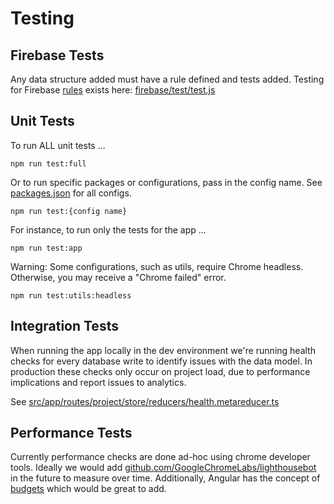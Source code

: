 # Testing

## Firebase Tests

Any data structure added must have a rule defined and tests added.
Testing for Firebase [rules](../firebase/firestore.rules) exists here: [firebase/test/test.js](../firebase/test/test.js)

## Unit Tests

To run ALL unit tests ...

`npm run test:full`

Or to run specific packages or configurations, pass in the config name.
See [packages.json](../package.json) for all configs.

`npm run test:{config name}`

For instance, to run only the tests for the app ...

`npm run test:app`

Warning: Some configurations, such as utils, require Chrome headless.
Otherwise, you may receive a "Chrome failed" error.

`npm run test:utils:headless`

## Integration Tests

When running the app locally in the dev environment we're running health checks for every database write to identify issues with the data model. In production these checks only occur on project load, due to performance implications and report issues to analytics.

See [src/app/routes/project/store/reducers/health.metareducer.ts](../src/app/routes/project/store/reducers/health.metareducer.ts)

## Performance Tests

Currently performance checks are done ad-hoc using chrome developer tools. Ideally we would add [github.com/GoogleChromeLabs/lighthousebot](https://github.com/GoogleChromeLabs/lighthousebot) in the future to measure over time. Additionally, Angular has the concept of [budgets](https://github.com/angular/angular-cli/blob/master/docs/documentation/stories/budgets.md) which would be great to add.
